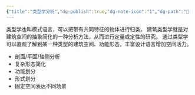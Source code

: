 ```yaml
---
{"title":"类型学分析","dg-publish":true,"dg-note-icon":"1","dg-path":"🌳 Major/Chart/01 前期分析/类型学分析.md","permalink":"/🌳 Major/Chart/01 前期分析/类型学分析/","dgPassFrontmatter":true,"noteIcon":"1","created":"2024-07-04T13:45:17.000+08:00","updated":"2024-11-05T23:48:30.008+08:00"}
---
```


类型学也叫模式语言，可以把带有共同特征的物体进行归类。
建筑类型学就是对建筑空间的抽象简化的一种分析方法，从而进行定量或定性的研究。
通过类型学可以直观了解到某一种类型的建筑空间、功能形态，丰富设计语言增加空间活力。
-   剖面/平面/轴侧分析
-   复杂形态简化
-   功能划分
-   形式划分
-   固定空间表达不同场景